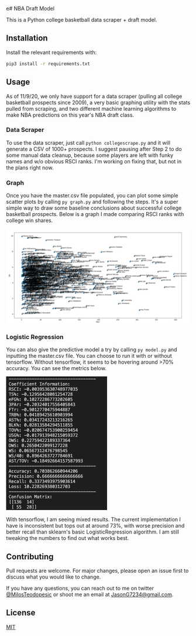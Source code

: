 e# NBA Draft Model

This is a Python college basketball data scraper + draft model.

## Installation

Install the relevant requirements with:

```bash
pip3 install -r requirements.txt
```

## Usage

As of 11/9/20, we only have support for a data scraper (pulling all college basketball prospects since 2009), a very basic graphing utility with the stats pulled from scraping, and two different machine learning algorithms to make NBA predictions on this year's NBA draft class. 

### Data Scraper

To use the data scraper, just call `python collegescrape.py` and it will generate a CSV of 1000+ prospects. I suggest pausing after Step 2 to do some manual data cleanup, because some players are left with funky names and w/o obvious RSCI ranks. I'm working on fixing that, but not in the plans right now. 

### Graph

Once you have the master.csv file populated, you can plot some simple scatter plots by calling `py graph.py` and following the steps. It's a super simple way to draw some baseline conclusions about successful college basketball prospects. Below is a graph I made comparing RSCI ranks with college win shares. 

![Image of Graph](pictures/graph.png)

### Logistic Regression

You can also give the predictive model a try by calling `py model.py` and inputting the master.csv file. You can choose to run it with or without tensorflow. Without tensorflow, it seems to be hovering around >70% accuracy. You can see the metrics below. 

![Metrics](pictures/image.png)

With tensorflow, I am seeing mixed results. The current implementation I have is inconsistent but tops out at around 73%, with worse precision and better recall than sklearn's basic LogisticRegression algorithm. I am still tweaking the numbers to find out what works best.

## Contributing
Pull requests are welcome. For major changes, please open an issue first to discuss what you would like to change.

If you have any questions, you can reach out to me on twitter [@MilosTeodopesic](https://twitter.com/MilosTeodopesic) or shoot me an email at [JasonG7234@gmail.com](mailto:JasonG7234@gmail.com).

## License
[MIT](LICENSE)
